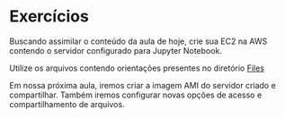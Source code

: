 # Exercícios

Buscando assimilar o conteúdo da aula de hoje, crie sua EC2 na AWS contendo o servidor configurado para Jupyter Notebook.

Utilize os arquivos contendo orientações presentes no diretório [Files](https://github.com/ai2-education-fiep-turma-5/05-Cloud/blob/main/Files)

Em nossa próxima aula, iremos criar a imagem AMI do servidor criado e compartilhar. Também iremos configurar novas opções de acesso e compartilhamento de arquivos.
